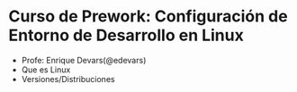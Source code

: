 # Curso de Prework: Configuración de Entorno de Desarrollo en Linux
* Profe: Enrique Devars(@edevars)
* Que es Linux
* Versiones/Distribuciones
